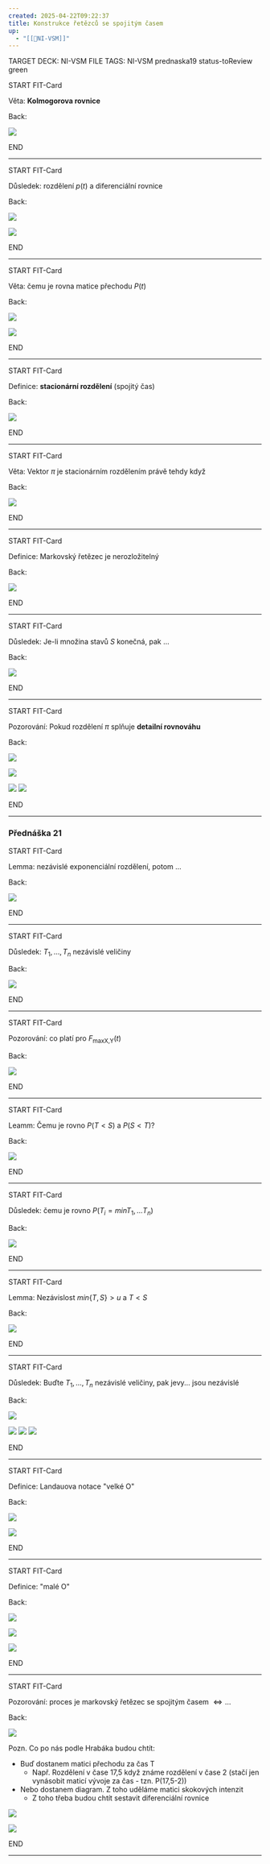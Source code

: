 ```yaml
---
created: 2025-04-22T09:22:37
title: Konstrukce řetězců se spojitým časem
up:
  - "[[📖NI-VSM]]"
---
```


TARGET DECK: NI-VSM
FILE TAGS: NI-VSM prednaska19 status-toReview green


START
FIT-Card

Věta: **Kolmogorova rovnice**

Back:

![](../../Assets/Pasted%20image%2020250419141051.png)
<!--ID: 1746599649435-->
END

---


START
FIT-Card

Důsledek: rozdělení $p(t)$ a diferenciální rovnice

Back:

![](../../Assets/Pasted%20image%2020250422092318.png)

<!-- ExerciseStart -->
![](../../Assets/Pasted%20image%2020250422092334.png)
<!-- ExerciseEnd -->
<!--ID: 1746599649443-->
END

---


START
FIT-Card

Věta: čemu je rovna matice přechodu $P(t)$

Back:

![](../../Assets/Pasted%20image%2020250422092410.png)

<!-- ExerciseStart -->
![](../../Assets/Pasted%20image%2020250422092420.png)
<!-- ExerciseEnd -->
<!--ID: 1746599649451-->
END

---


START
FIT-Card

Definice: **stacionární rozdělení** (spojitý čas)

Back:

![](../../Assets/Pasted%20image%2020250422092437.png)
<!--ID: 1746599649457-->
END

---


START
FIT-Card

Věta: Vektor $\pi$ je stacionárním rozdělením právě tehdy když

Back:

![](../../Assets/Pasted%20image%2020250422092511.png)
<!--ID: 1746599649465-->
END

---


START
FIT-Card

Definice: Markovský řetězec je nerozložitelný

Back:

![](../../Assets/Pasted%20image%2020250422092530.png)
<!--ID: 1746599649473-->
END

---


START
FIT-Card

Důsledek: Je-li množina stavů $S$ konečná, pak ...

Back:

![](../../Assets/Pasted%20image%2020250422092555.png)
<!--ID: 1746599649480-->
END

---


START
FIT-Card

Pozorování: Pokud rozdělení $\pi$ splňuje **detailní rovnováhu**

Back:

![](../../Assets/Pasted%20image%2020250422092635.png)

<!-- DetailInfoStart -->
![](../../Assets/Pasted%20image%2020250422092646.png)
<!-- DetailInfoEnd -->

<!-- ExerciseStart -->
![](../../Assets/Pasted%20image%2020250422092710.png)
![](../../Assets/Pasted%20image%2020250422092719.png)
<!-- ExerciseEnd -->
<!--ID: 1746599649487-->
END

---

### Přednáška 21

START
FIT-Card

Lemma: nezávislé exponenciální rozdělení, potom ...

Back:

![](../../Assets/Pasted%20image%2020250422092802.png)
<!--ID: 1746599649494-->
END

---


START
FIT-Card

Důsledek: $T_1, \dots, T_n$ nezávislé veličiny

Back:

![](../../Assets/Pasted%20image%2020250422092831.png)
<!--ID: 1746599649502-->
END

---


START
FIT-Card

Pozorování: co platí pro $F_\text{max{X,Y}}(t)$

Back:

![](../../Assets/Pasted%20image%2020250422092921.png)
<!--ID: 1746599649510-->
END

---


START
FIT-Card

Leamm: Čemu je rovno $P(T<S)$ a $P(S<T)$?

Back:

![](../../Assets/Pasted%20image%2020250422093005.png)
<!--ID: 1746599649517-->
END

---


START
FIT-Card

Důsledek: čemu je rovno $P(T_i=min{T_1, \dots T_n})$

Back:

![](../../Assets/Pasted%20image%2020250422093042.png)
<!--ID: 1746599649523-->
END

---


START
FIT-Card

Lemma: Nezávislost ${min\{T,S\}>u}$ a $T<S$

Back:

![](../../Assets/Pasted%20image%2020250422093107.png)
<!--ID: 1746599649532-->
END

---


START
FIT-Card

Důsledek: Buďte $T_1, \dots, T_n$ nezávislé veličiny, pak jevy... jsou nezávislé

Back:

![](../../Assets/Pasted%20image%2020250422093211.png)

<!-- ExerciseStart -->
![](../../Assets/Pasted%20image%2020250422093223.png)
![](../../Assets/Pasted%20image%2020250422093231.png)
![](../../Assets/Pasted%20image%2020250422093239.png)
<!-- ExerciseEnd -->
<!--ID: 1746599649540-->
END

---


START
FIT-Card

Definice: Landauova notace "velké O"

Back:

![](../../Assets/Pasted%20image%2020250422093300.png)

<!-- ExampleStart -->
![](../../Assets/Pasted%20image%2020250422093320.png)
<!-- ExampleEnd -->
<!--ID: 1746599649547-->
END

---

START
FIT-Card

Definice: "malé O"

Back:

![](../../Assets/Pasted%20image%2020250422093334.png)

<!-- DetailInfoStart -->
![](../../Assets/Pasted%20image%2020250422093341.png)
<!-- DetailInfoEnd -->

<!-- ExerciseStart -->
![](../../Assets/Pasted%20image%2020250422093351.png)
<!-- ExerciseEnd -->
<!--ID: 1746599649554-->
END

---

START
FIT-Card

Pozorování: proces je markovský řetězec se spojitým časem $\Leftrightarrow \dots$

Back:

![](../../Assets/Pasted%20image%2020250422093838.png)

Pozn. Co po nás podle Hrabáka budou chtít:
- Buď dostanem matici přechodu za čas T
	- Např. Rozdělení v čase 17,5 když známe rozdělení v čase 2 (stačí jen vynásobit maticí vývoje za čas - tzn. P(17,5-2))
- Nebo dostanem diagram. Z toho uděláme matici skokových intenzit
	- Z toho třeba budou chtít sestavit diferenciální rovnice

<!-- DetailInfoStart -->
![](../../Assets/Pasted%20image%2020250422093849.png)
<!-- DetailInfoEnd -->

<!-- ExampleStart -->
![](../../Assets/Pasted%20image%2020250422093905.png)

<!-- ExampleEnd -->
<!--ID: 1746599649562-->
END

---
